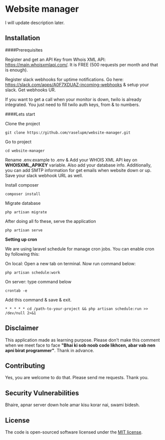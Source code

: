 # Website manager

I will update description later. 

## Installation

####Prerequisites

Register and get an API Key from Whois XML API: https://main.whoisxmlapi.com/. It is FREE (500 requests per month and that is enough).

Register slack webhooks for uptime notifications. Go here: https://slack.com/apps/A0F7XDUAZ-incoming-webhooks & setup your slack. Get webhooks UR.

If you want to get a call when your monitor is down, twilo is already integrated. You just need to fill twilo auth keys, from & to numbers. 


####Lets start

Clone the project 

`git clone https://github.com/raselupm/website-manager.git`

Go to project 

`cd website-manager`

Rename .env.example to .env & Add your WHOIS XML API key on **WHOISXML_APIKEY** variable. Also add your database info. Additionally, you can add SMTP information for get emails when website down or up. Save your slack webhook URL as well.

Install composer

`composer install`

Migrate database

`php artisan migrate`

After doing all fo these, serve the application

`php artisan serve`

**Setting up cron**

We are using laravel schedule for manage cron jobs. You can enable cron by following this:

On local: Open a new tab on terminal. Now run command below: 

`php artisan schedule:work`

On server: type command below

`crontab -e`

Add this command & save & exit. 

`* * * * * cd /path-to-your-project && php artisan schedule:run >> /dev/null 2>&1`


## Disclaimer

This application made as learning purpose. Please don't make this comment when we meet face to face **"Bhai ki sob noob code likhcen, abar vab nen apni birat programmer"**. Thank in advance.


## Contributing

Yes, you are welcome to do that. Please send me requests. Thank you. 


## Security Vulnerabilities

Bhaire, apnar server down hole amar kisu korar nai, swami bidesh. 

## License

The code is open-sourced software licensed under the [MIT license](https://opensource.org/licenses/MIT).
